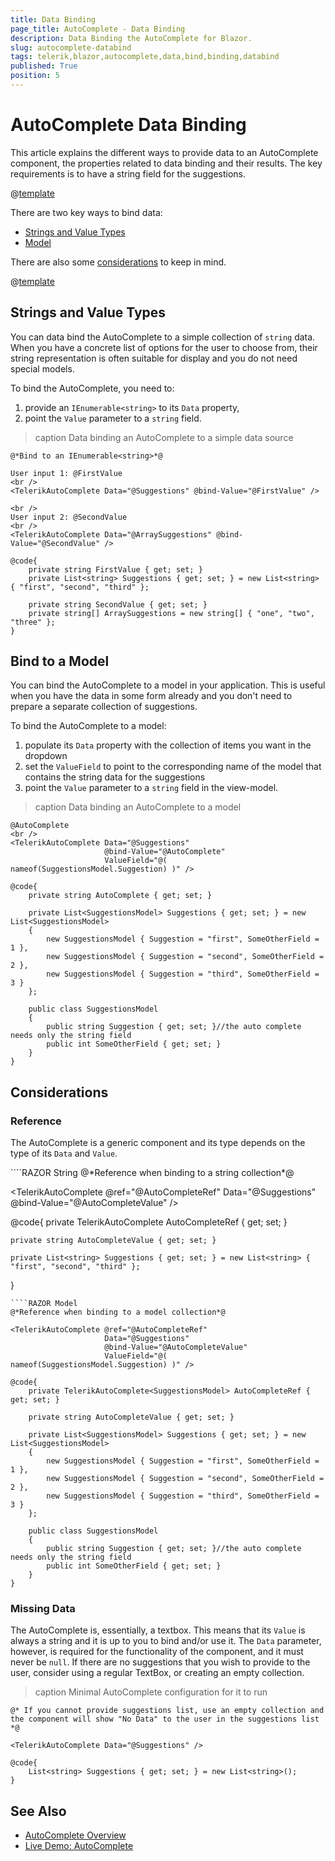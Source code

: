 ```yaml
---
title: Data Binding
page_title: AutoComplete - Data Binding
description: Data Binding the AutoComplete for Blazor.
slug: autocomplete-databind
tags: telerik,blazor,autocomplete,data,bind,binding,databind
published: True
position: 5
---
```


# AutoComplete Data Binding

This article explains the different ways to provide data to an AutoComplete component, the properties related to data binding and their results. The key requirements is to have a string field for the suggestions.

@[template](/_contentTemplates/common/general-info.md#valuebind-vs-databind-link)

There are two key ways to bind data:

* [Strings and Value Types](#strings-and-value-types)
* [Model](#bind-to-a-model)

There are also some [considerations](#considerations) to keep in mind.

@[template](/_contentTemplates/common/get-model-from-dropdowns.md#get-model-from-dropdowns)

## Strings and Value Types

You can data bind the AutoComplete to a simple collection of `string` data. When you have a concrete list of options for the user to choose from, their string representation is often suitable for display and you do not need special models.

To bind the AutoComplete, you need to:

1. provide an `IEnumerable<string>` to its `Data` property,
1. point the `Value` parameter to a `string` field.

>caption Data binding an AutoComplete to a simple data source

````RAZOR
@*Bind to an IEnumerable<string>*@

User input 1: @FirstValue
<br />
<TelerikAutoComplete Data="@Suggestions" @bind-Value="@FirstValue" />

<br />
User input 2: @SecondValue
<br />
<TelerikAutoComplete Data="@ArraySuggestions" @bind-Value="@SecondValue" />

@code{
    private string FirstValue { get; set; }
    private List<string> Suggestions { get; set; } = new List<string> { "first", "second", "third" };

    private string SecondValue { get; set; }
    private string[] ArraySuggestions = new string[] { "one", "two", "three" };
}
````

## Bind to a Model

You can bind the AutoComplete to a model in your application. This is useful when you have the data in some form already and you don't need to prepare a separate collection of suggestions.

To bind the AutoComplete to a model:

1. populate its `Data` property with the collection of items you want in the dropdown
1. set the `ValueField` to point to the corresponding name of the model that contains the string data for the suggestions
1. point the `Value` parameter to a `string` field in the view-model.

>caption Data binding an AutoComplete to a model

````RAZOR
@AutoComplete
<br />
<TelerikAutoComplete Data="@Suggestions"
                     @bind-Value="@AutoComplete"
                     ValueField="@( nameof(SuggestionsModel.Suggestion) )" />

@code{
    private string AutoComplete { get; set; }

    private List<SuggestionsModel> Suggestions { get; set; } = new List<SuggestionsModel>
    {
        new SuggestionsModel { Suggestion = "first", SomeOtherField = 1 },
        new SuggestionsModel { Suggestion = "second", SomeOtherField = 2 },
        new SuggestionsModel { Suggestion = "third", SomeOtherField = 3 }
    };

    public class SuggestionsModel
    {
        public string Suggestion { get; set; }//the auto complete needs only the string field
        public int SomeOtherField { get; set; }
    }
}
````

## Considerations

### Reference

The AutoComplete is a generic component and its type depends on the type of its `Data` and `Value`.

<div class="skip-repl"></div>
````RAZOR String
@*Reference when binding to a string collection*@

<TelerikAutoComplete @ref="@AutoCompleteRef"
                     Data="@Suggestions"
                     @bind-Value="@AutoCompleteValue" />

@code{
    private TelerikAutoComplete<string> AutoCompleteRef { get; set; }

    private string AutoCompleteValue { get; set; }

    private List<string> Suggestions { get; set; } = new List<string> { "first", "second", "third" };
}
````
````RAZOR Model
@*Reference when binding to a model collection*@

<TelerikAutoComplete @ref="@AutoCompleteRef"
                     Data="@Suggestions" 
                     @bind-Value="@AutoCompleteValue"
                     ValueField="@( nameof(SuggestionsModel.Suggestion) )" />

@code{
    private TelerikAutoComplete<SuggestionsModel> AutoCompleteRef { get; set; }

    private string AutoCompleteValue { get; set; }

    private List<SuggestionsModel> Suggestions { get; set; } = new List<SuggestionsModel>
    {
        new SuggestionsModel { Suggestion = "first", SomeOtherField = 1 },
        new SuggestionsModel { Suggestion = "second", SomeOtherField = 2 },
        new SuggestionsModel { Suggestion = "third", SomeOtherField = 3 }
    };

    public class SuggestionsModel
    {
        public string Suggestion { get; set; }//the auto complete needs only the string field
        public int SomeOtherField { get; set; }
    }
}
````

### Missing Data

The AutoComplete is, essentially, a textbox. This means that its `Value` is always a string and it is up to you to bind and/or use it. The `Data` parameter, however, is required for the functionality of the component, and it must never be `null`. If there are no suggestions that you wish to provide to the user, consider using a regular TextBox, or creating an empty collection.

>caption Minimal AutoComplete configuration for it to run

````RAZOR
@* If you cannot provide suggestions list, use an empty collection and the component will show "No Data" to the user in the suggestions list *@

<TelerikAutoComplete Data="@Suggestions" />

@code{
    List<string> Suggestions { get; set; } = new List<string>();
}
````

## See Also

* [AutoComplete Overview](slug://autocomplete-overview)
* [Live Demo: AutoComplete](https://demos.telerik.com/blazor-ui/autocomplete/overview)

